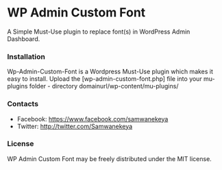 # WP Admin Custom Font

A Simple Must-Use plugin to replace font(s) in WordPress Admin Dashboard.

### Installation

Wp-Admin-Custom-Font is a Wordpress Must-Use plugin which makes it easy to install.
Upload the [wp-admin-custom-font.php] file into your mu-plugins folder - directory domainurl/wp-content/mu-plugins/

### Contacts
* Facebook: https://www.facebook.com/samwanekeya
* Twitter: http://twitter.com/Samwanekeya

### License
WP Admin Custom Font may be freely distributed under the MIT license.
